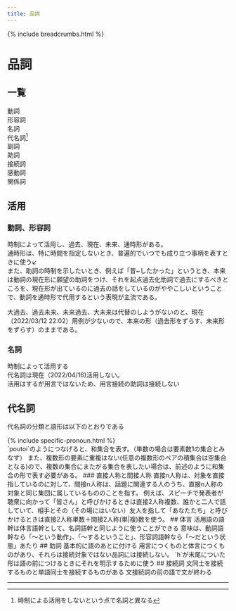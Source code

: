 ```yaml
---
title: 品詞
---
```

{% include breadcrumbs.html %}

# 品詞  
## 一覧  
動詞  
形容詞  
名詞  
代名詞[^pronoun]  
副詞  
助詞  
接続詞  
感動詞  
関係詞  
## 活用  
### 動詞、形容詞  
<!--TODO type="CHANGE",title="時制助詞？": 今は、母音が変わる活用をするとしているが、これを、子音の語尾に母音の助詞が後置されていると見ることもできるかもしれない。ただ、助詞なしの形がないので、ちょっと無理があるような気もするが-->  
時制によって活用し、過去、現在、未来、通時形がある。  
通時形は、特に時間を指定しないとき、普遍的でいつでも成り立つ事柄を表すときに使う↙  
また、助詞の時制を示したいとき、例えば「昔~したかった」というとき、本来は動詞の現在形に願望の助詞をつけ、それを起点過去化助詞で過去にするべきところを、現在形が出ているのに過去の話をしているのがややこしいということで、動詞を通時形で代用するという表現が主流である。  
<!--NOTE: これは、｢仮時制｣とでも言うべきか？英語の仮主語itみたいに、とりあえずなにかおいておかないといけないのでおいておいて、後で実際の時制が明示される、というような。-->  
大過去、過去未来、未来過去、大未来は代替のしようがないのと、現在（2022/03/12 22:02）用例が少ないので、本来の形（過去形をずらす、未来形をずらす）のままである。  
### 名詞  
時制によって活用する  
代名詞は現在（2022/04/16)活用しない。  
活用はするが用言ではないため、用言接続の助詞は接続しない  
## 代名詞
代名詞の分類と語形は以下のとおりである
<div style="overflow-x: scroll;">
    {% include specific-pronoun.html %}
</div>
`poutoi`のようにつなげると、和集合を表す。（単数の場合は要素数1の集合とみなす）  
また、複数形の要素に重複はない(任意の複数形のペアの積集合は空集合となる)ので、複数の集合にまたがる集合を表したい場合は、前述のように和集合の形で表す必要がある。  
### 直接人称と間接人称
直接n人称は、対象を直接指しているのに対して、間接n人称は、話題に関連する人のうち、直接n人称の対象と同じ集団に属しているもののことを指す。  
例えば、スピーチで発表者が聴衆に向かって「皆さん」と呼びかけるときは直接2人称複数、誰かと二人で話していて、相手とその（その場にはいない）友人を指して「あなたたち」と呼びかけるときは直接2人称単数＋間接2人称(単|複)数を使う。
## 体言  
活用語の語幹は体言語幹として、名詞語幹と同じように使うことができる  
意味は、動詞語幹なら「〜という動作」、「〜するということ」、形容詞語幹なら「〜だという状態」あたり  
## 助詞  
基本的に語のあとに付ける  
用言につくものと体言につくものがあり、それらは接続対象ではない品詞には接続しない。  
`h`が末尾についた形は語の前につけるときにそれを明示するために使う  
## 接続詞  
文同士を接続するものと単語同士を接続するものがある  
文接続詞の前の語で文が終わる  

---

[^pronoun]: 時制による活用をしないという点で名詞と異なる
